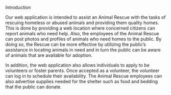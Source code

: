 Introduction

Our web application is intended to assist an Animal Rescue with the tasks of rescuing homeless or abused animals and providing them quality homes. This is done by providing a web location where concerned citizens can report animals who need help. Also, the employees of the Animal Rescue can post photos and profiles of animals who need homes to the public. By doing so, the Rescue can be more effective by utilizing the public’s assistance in locating animals in need and in turn the public can be aware of animals that are available for adoption.
    
In addition, the web application also allows individuals to apply to be volunteers or foster parents. Once accepted as a volunteer, the volunteer can log in to schedule their availability. The Animal Rescue employees can also advertise supplies needed for the shelter such as food and bedding that the public can donate. 
